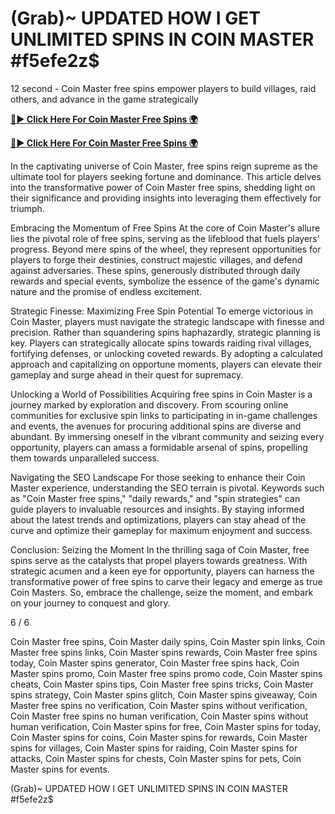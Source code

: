 # (Grab)~ UPDATED HOW I GET UNLIMITED SPINS IN COIN MASTER #f5efe2z$

12 second - Coin Master free spins empower players to build villages, raid others, and advance in the game strategically

[**🔴► Click Here For Coin Master Free Spins 🌍**](https://cortexi2023new.online/)

[**🔴► Click Here For Coin Master Free Spins 🌍**](https://cortexi2023new.online/)
 

In the captivating universe of Coin Master, free spins reign supreme as the ultimate tool for players seeking fortune and dominance. This article delves into the transformative power of Coin Master free spins, shedding light on their significance and providing insights into leveraging them effectively for triumph.

Embracing the Momentum of Free Spins
At the core of Coin Master's allure lies the pivotal role of free spins, serving as the lifeblood that fuels players' progress. Beyond mere spins of the wheel, they represent opportunities for players to forge their destinies, construct majestic villages, and defend against adversaries. These spins, generously distributed through daily rewards and special events, symbolize the essence of the game's dynamic nature and the promise of endless excitement.

Strategic Finesse: Maximizing Free Spin Potential
To emerge victorious in Coin Master, players must navigate the strategic landscape with finesse and precision. Rather than squandering spins haphazardly, strategic planning is key. Players can strategically allocate spins towards raiding rival villages, fortifying defenses, or unlocking coveted rewards. By adopting a calculated approach and capitalizing on opportune moments, players can elevate their gameplay and surge ahead in their quest for supremacy.

Unlocking a World of Possibilities
Acquiring free spins in Coin Master is a journey marked by exploration and discovery. From scouring online communities for exclusive spin links to participating in in-game challenges and events, the avenues for procuring additional spins are diverse and abundant. By immersing oneself in the vibrant community and seizing every opportunity, players can amass a formidable arsenal of spins, propelling them towards unparalleled success.

Navigating the SEO Landscape
For those seeking to enhance their Coin Master experience, understanding the SEO terrain is pivotal. Keywords such as "Coin Master free spins," "daily rewards," and "spin strategies" can guide players to invaluable resources and insights. By staying informed about the latest trends and optimizations, players can stay ahead of the curve and optimize their gameplay for maximum enjoyment and success.

Conclusion: Seizing the Moment
In the thrilling saga of Coin Master, free spins serve as the catalysts that propel players towards greatness. With strategic acumen and a keen eye for opportunity, players can harness the transformative power of free spins to carve their legacy and emerge as true Coin Masters. So, embrace the challenge, seize the moment, and embark on your journey to conquest and glory.


6 / 6







Coin Master free spins, Coin Master daily spins, Coin Master spin links, Coin Master free spins links, Coin Master spins rewards, Coin Master free spins today, Coin Master spins generator, Coin Master free spins hack, Coin Master spins promo, Coin Master free spins promo code, Coin Master spins cheats, Coin Master spins tips, Coin Master free spins tricks, Coin Master spins strategy, Coin Master spins glitch, Coin Master spins giveaway, Coin Master free spins no verification, Coin Master spins without verification, Coin Master free spins no human verification, Coin Master spins without human verification, Coin Master spins for free, Coin Master spins for today, Coin Master spins for coins, Coin Master spins for rewards, Coin Master spins for villages, Coin Master spins for raiding, Coin Master spins for attacks, Coin Master spins for chests, Coin Master spins for pets, Coin Master spins for events.

(Grab)~ UPDATED HOW I GET UNLIMITED SPINS IN COIN MASTER #f5efe2z$


